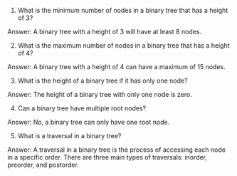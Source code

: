 1. What is the minimum number of nodes in a binary tree that has a height of 3?

Answer: A binary tree with a height of 3 will have at least 8 nodes.

2. What is the maximum number of nodes in a binary tree that has a height of 4?

Answer: A binary tree with a height of 4 can have a maximum of 15 nodes.

3. What is the height of a binary tree if it has only one node?

Answer: The height of a binary tree with only one node is zero.

4. Can a binary tree have multiple root nodes?

Answer: No, a binary tree can only have one root node.

5. What is a traversal in a binary tree?

Answer: A traversal in a binary tree is the process of accessing each node in a specific order. There are three main types of traversals: inorder, preorder, and postorder.
